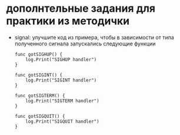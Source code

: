 # дополнтельные задания для практики из методички
- signal: улучшите код из примера, чтобы в зависимости от типа полученного сигнала запускались следующие функции  
    ```
    func gotSIGHUP() {  
        log.Print("SIGHUP handler")
    }  
    
    func gotSIGINT() {
        log.Print("SIGINT handler")
    }  
    
    func gotSIGTERM() {
        log.Print("SIGTERM handler")
    }  
    
    func gotSIGQUIT() {
        log.Print("SIGQUIT handler")
    }
    ```